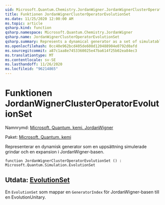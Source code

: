```yaml
---
uid: Microsoft.Quantum.Chemistry.JordanWigner.JordanWignerClusterOperatorEvolutionSet
title: Funktionen JordanWignerClusterOperatorEvolutionSet
ms.date: 11/25/2020 12:00:00 AM
ms.topic: article
qsharp.kind: function
qsharp.namespace: Microsoft.Quantum.Chemistry.JordanWigner
qsharp.name: JordanWignerClusterOperatorEvolutionSet
qsharp.summary: Represents a dynamical generator as a set of simulatable gates and an expansion in the JordanWigner basis.
ms.openlocfilehash: 0cc40e962bcd405de608d120488904e0792d0afd
ms.sourcegitcommit: a87c1aa8e7453360025e47ba614f25b02ea84ec3
ms.translationtype: MT
ms.contentlocale: sv-SE
ms.lasthandoff: 11/26/2020
ms.locfileid: "96214865"
---
```

# <a name="jordanwignerclusteroperatorevolutionset-function"></a>Funktionen JordanWignerClusterOperatorEvolutionSet

Namnrymd: [Microsoft. Quantum. kemi. JordanWigner](xref:Microsoft.Quantum.Chemistry.JordanWigner)

Paket: [Microsoft. Quantum. kemi](https://nuget.org/packages/Microsoft.Quantum.Chemistry)


Representerar en dynamisk generator som en uppsättning simulerade grindar och en expansion i JordanWigner-basen.

```qsharp
function JordanWignerClusterOperatorEvolutionSet () : Microsoft.Quantum.Simulation.EvolutionSet
```


## <a name="output--evolutionset"></a>Utdata: [EvolutionSet](xref:Microsoft.Quantum.Simulation.EvolutionSet)

En `EvolutionSet` som mappar en `GeneratorIndex` för JordanWigner-basen till en EvolutionUnitary.